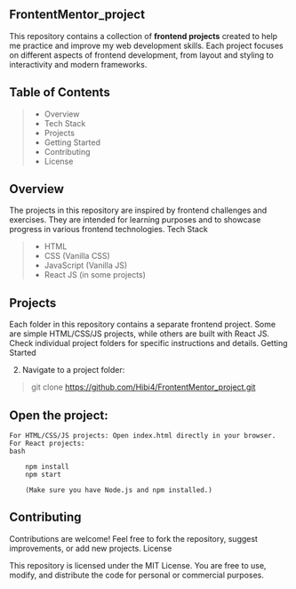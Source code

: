 ## FrontentMentor_project

This repository contains a collection of **frontend projects** created to help me practice and improve my web development skills. Each project focuses on different aspects of frontend development, from layout and styling to interactivity and modern frameworks.

## **Table of Contents**
 
> - Overview
> - Tech Stack  
> - Projects  
> - Getting Started  
> - Contributing  
> - License 

## Overview

The projects in this repository are inspired by frontend challenges and exercises. They are intended for learning purposes and to showcase progress in various frontend technologies.
Tech Stack

> - HTML
> - CSS (Vanilla CSS)
> - JavaScript (Vanilla JS)
> - React JS (in some projects)

## Projects

Each folder in this repository contains a separate frontend project. Some are simple HTML/CSS/JS projects, while others are built with React JS. Check individual project folders for specific instructions and details.
Getting Started

2. Navigate to a project folder:

> git clone https://github.com/Hibi4/FrontentMentor_project.git


## Open the project:

    For HTML/CSS/JS projects: Open index.html directly in your browser.
    For React projects:
    bash

        npm install
        npm start

        (Make sure you have Node.js and npm installed.)

## Contributing

Contributions are welcome! Feel free to fork the repository, suggest improvements, or add new projects.
License

This repository is licensed under the MIT License. You are free to use, modify, and distribute the code for personal or commercial purposes.
